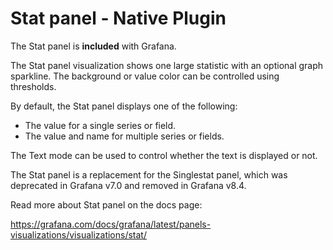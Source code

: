 # Stat panel - Native Plugin

The Stat panel is **included** with Grafana.

The Stat panel visualization shows one large statistic with an optional graph sparkline. The background or value color can be controlled using thresholds.

By default, the Stat panel displays one of the following:

- The value for a single series or field.
- The value and name for multiple series or fields.

The Text mode can be used to control whether the text is displayed or not.

The Stat panel is a replacement for the Singlestat panel, which was deprecated in Grafana v7.0 and removed in Grafana v8.4.

Read more about Stat panel on the docs page:

<https://grafana.com/docs/grafana/latest/panels-visualizations/visualizations/stat/>
